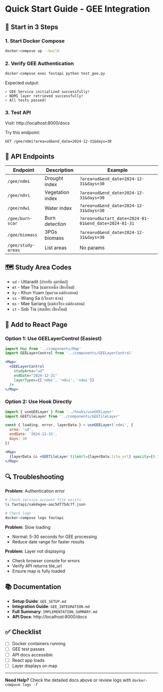# Quick Start Guide - GEE Integration

## 🚀 Start in 3 Steps

### 1. Start Docker Compose
```bash
docker-compose up --build
```

### 2. Verify GEE Authentication
```bash
docker-compose exec fastapi python test_gee.py
```

Expected output:
```
✓ GEE Service initialized successfully!
✓ NDMI layer retrieved successfully!
✓ All tests passed!
```

### 3. Test API
Visit: http://localhost:8000/docs

Try this endpoint:
```
GET /gee/ndmi?area=ud&end_date=2024-12-31&days=30
```

## 📍 API Endpoints

| Endpoint | Description | Example |
|----------|-------------|---------|
| `/gee/ndmi` | Drought index | `?area=ud&end_date=2024-12-31&days=30` |
| `/gee/ndvi` | Vegetation index | `?area=ud&end_date=2024-12-31&days=30` |
| `/gee/ndwi` | Water index | `?area=ud&end_date=2024-12-31&days=30` |
| `/gee/burn-scar` | Burn detection | `?area=ud&start_date=2024-01-01&end_date=2024-01-31` |
| `/gee/biomass` | 3PGs biomass | `?area=ud&end_date=2024-12-31&days=30` |
| `/gee/study-areas` | List areas | No params |

## 🗺️ Study Area Codes

- `ud` - Uttaradit (ปากทับ อุตรดิตถ์)
- `mt` - Mae Tha (แม่ทาเหนือ เชียงใหม่)
- `ky` - Khun Yuam (ขุนยวม แม่ฮ่องสอน)
- `vs` - Wiang Sa (เวียงสา น่าน)
- `ms` - Mae Sariang (แม่สะเรียง แม่ฮ่องสอน)
- `st` - Sob Tia (สบเตี๊ยะ เชียงใหม่)

## 🎨 Add to React Page

### Option 1: Use GEELayerControl (Easiest)

```jsx
import Map from '../components/Map'
import GEELayerControl from '../components/GEELayerControl'

<Map>
  <GEELayerControl
    studyArea="ud"
    endDate="2024-12-31"
    layerTypes={['ndmi', 'ndvi', 'ndwi']}
  />
</Map>
```

### Option 2: Use Hook Directly

```jsx
import { useGEELayer } from '../hooks/useGEELayer'
import GEETileLayer from '../components/GEETileLayer'

const { loading, error, layerData } = useGEELayer('ndmi', {
  area: 'ud',
  endDate: '2024-12-31',
  days: 30
})

<Map>
  {layerData && <GEETileLayer tileUrl={layerData.tile_url} opacity={0.7} />}
</Map>
```

## 🔍 Troubleshooting

**Problem**: Authentication error
```bash
# Check service account file exists
ls fastapi/sakdagee-aac5df75dc7f.json

# Check logs
docker-compose logs fastapi
```

**Problem**: Slow loading
- Normal: 5-30 seconds for GEE processing
- Reduce date range for faster results

**Problem**: Layer not displaying
- Check browser console for errors
- Verify API returns tile_url
- Ensure map is fully loaded

## 📚 Documentation

- **Setup Guide**: `GEE_SETUP.md`
- **Integration Guide**: `GEE_INTEGRATION.md`
- **Full Summary**: `IMPLEMENTATION_SUMMARY.md`
- **API Docs**: http://localhost:8000/docs

## ✅ Checklist

- [ ] Docker containers running
- [ ] GEE test passes
- [ ] API docs accessible
- [ ] React app loads
- [ ] Layer displays on map

---

**Need Help?** Check the detailed docs above or review logs with `docker-compose logs -f`
